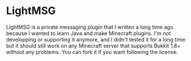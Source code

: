 # LightMSG
LightMSG is a private messaging plugin that I written a long time ago because I wanted to learn Java and make Minecraft plugins. I'm not developping or supporting it anymore, and I didn't tested it for a long time but it should still work on any Minecraft server that supports Bukkit 1.8+ without any problems. You can fork it if you want following the license.
